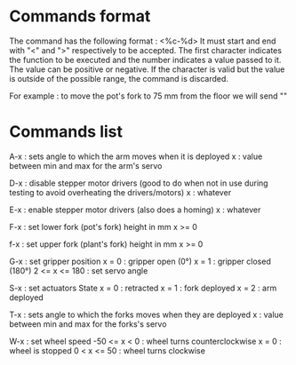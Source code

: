 # Commands format
 The command has the following format : <%c-%d>
 It must start and end with "<" and ">" respectively to be accepted.
 The first character indicates the function to be executed and the number indicates a value passed to it. The value can be positive or negative.
 If the character is valid but the value is outside of the possible range, the command is discarded.
 
 For example : to move the pot's fork to 75 mm from the floor we will send "<F-75>"
 
 # Commands list

  A-x : sets angle to which the arm moves when it is deployed
   x : value between min and max for the arm's servo
  
  D-x : disable stepper motor drivers (good to do when not in use during testing to avoid overheating the drivers/motors)
   x : whatever

  E-x : enable stepper motor drivers (also does a homing)
   x : whatever
  
  F-x : set lower fork (pot's fork) height in mm
   x >= 0
 
  f-x : set upper fork (plant's fork) height in mm
   x >= 0

  G-x : set gripper position
   x = 0 : gripper open (0°)
   x = 1 : gripper closed (180°)
   2 <= x <= 180 : set servo angle

  S-x : set actuators State
   x = 0 : retracted
   x = 1 : fork deployed
   x = 2 : arm deployed

  T-x : sets angle to which the forks moves when they are deployed
   x : value between min and max for the forks's servo

  W-x : set wheel speed
   -50 <= x < 0 : wheel turns counterclockwise
   x = 0 : wheel is stopped
   0 < x <= 50 : wheel turns clockwise
